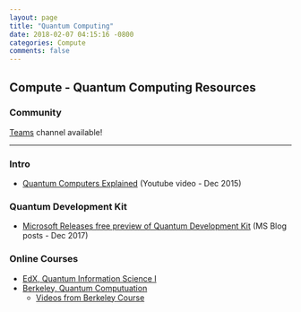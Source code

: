 ```yaml
---
layout: page
title: "Quantum Computing"
date: 2018-02-07 04:15:16 -0800
categories: Compute
comments: false
---
```


## Compute - Quantum Computing Resources

### Community
[Teams](https://teams.microsoft.com/l/channel/19%3ad9b6ce7de9b7489996ed7b0e544bc84a%40thread.skype/Compute%2520-%2520Quantum%2520computing?groupId=dff0a70d-6316-4124-ae5a-e9d06f63ec34&tenantId=72f988bf-86f1-41af-91ab-2d7cd011db47) channel available!

<!-- Add in any communities worth following: blogs, twitter, etc. -->
---
<!-- Here, add in any links to useful resources. The structure is not fixed, it can be grouped by scenario, by tech, or set up as a learning path -->

### Intro
- [Quantum Computers Explained](https://youtu.be/JhHMJCUmq28) (Youtube video - Dec 2015)

### Quantum Development Kit
- [Microsoft Releases free preview of Quantum Development Kit](https://blogs.microsoft.com/ai/2017/12/11/future-quantum-microsoft-releases-free-preview-quantum-development-kit/) (MS Blog posts - Dec 2017)

### Online Courses
- [EdX, Quantum Information Science I](https://www.edx.org/course/quantum-information-science-i)
- [Berkeley, Quantum Computuation](https://www.edx.org/course/quantum-mechanics-quantum-computation-uc-berkeleyx-cs-191x)
    - [Videos from Berkeley Course](https://www.youtube.com/playlist?list=PLDAjb_zu5aoFazE31_8yT0OfzsTcmvAVg)